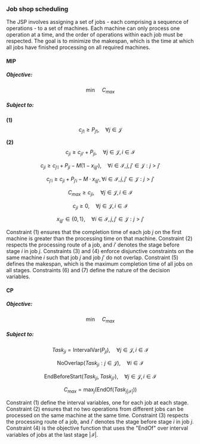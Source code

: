 ### Job shop scheduling

The JSP involves assigning a set of jobs - each comprising a sequence of operations - to a set of machines. Each machine can only process one operation at a time, and the order of operations within each job must be respected. The goal is to minimize the makespan, which is the time at which all jobs have finished processing on all required machines.

#### MIP

##### Objective:

$$
\min \quad C_{max} 
$$

##### Subject to:

**(1)**
$$
c_{j1} \geq P_{j1}, \quad \forall j \in \mathcal{J} 
$$

**(2)**
$$
c_{ji} \geq c_{ji'} + P_{ji}, \quad \forall j \in \mathcal{J}, i \in \mathcal{I} 
$$

$$
c_{ji} \geq c_{j'i} + P_{ji} - M (1 - x_{ijj'}), \quad \forall i \in \mathcal{I}, j, j' \in \mathcal{J}: j > j' 
$$

$$
c_{j'i} \geq c_{ji} + P_{j'i} - M \cdot x_{ijj'}, \forall i \in \mathcal{I}, j, j' \in \mathcal{J}: j > j' 
$$

$$
C_{max} \geq c_{ji}, \quad \forall j \in \mathcal{J}, i \in \mathcal{I} 
$$

$$
c_{ji} \geq 0, \quad \forall j \in \mathcal{J}, i \in \mathcal{I} 
$$

$$
x_{ijj'} \in \{0, 1\}, \quad \forall i \in \mathcal{I}, j, j' \in \mathcal{J}: j > j' 
$$

Constraint (1) ensures that the completion time of each job $j$ on the first machine is greater than the processing time on that machine. Constraint (2) respects the processing route of a job, and $i'$ denotes the stage before stage $i$ in job $j$. Constraints (3) and (4) enforce disjunctive constraints on the same machine $i$ such that job $j$ and job $j'$ do not overlap. Constraint (5) defines the makespan, which is the maximum completion time of all jobs on all stages. Constraints (6) and (7) define the nature of the decision variables.

#### CP

##### Objective:

$$
\min \quad C_{max} \tag{CP-JSP}
$$

##### Subject to:

$$
Task_{ji} = \text{IntervalVar}(P_{ji}), \quad \forall j \in \mathcal{J}, i \in \mathcal{I} \tag{1}
$$

$$
\text{NoOverlap}(Task_{ji}: j \in \mathcal{J}), \quad \forall i \in \mathcal{I} \tag{2}
$$

$$
\text{EndBeforeStart}(Task_{ji}, Task_{ji'}), \quad \forall j \in \mathcal{J}, i \in \mathcal{I} \tag{3}
$$

$$
C_{max} = \max_{j}(\text{EndOf}(Task_{j|\mathcal{I}|})) \tag{4}
$$

Constraint (1) define the interval variables, one for each job at each stage. Constraint (2) ensures that no two operations from different jobs can be processed on the same machine at the same time. Constraint (3) respects the processing route of a job, and $i'$ denotes the stage before stage $i$ in job $j$. Constraint (4) is the objective function that uses the "EndOf" over interval variables of jobs at the last stage $|\mathcal{I}|$. 
